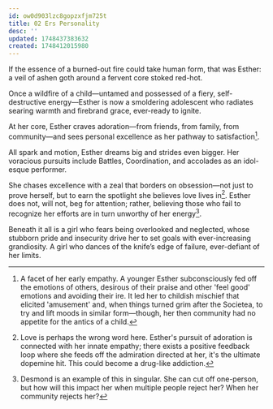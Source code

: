 ```yaml
---
id: ow0d903lzc8gopzxfjm725t
title: 02 Ers Personality
desc: ''
updated: 1748437383632
created: 1748412015980
---
```


If the essence of a burned-out fire could take human form, that was Esther: a veil of ashen goth around a fervent core stoked red-hot.

Once a wildfire of a child—untamed and possessed of a fiery, self-destructive energy—Esther is now a smoldering adolescent who radiates searing warmth and firebrand grace, ever-ready to ignite.

At her core, Esther craves adoration—from friends, from family, from community—and sees personal excellence as her pathway to satisfaction[^1].

All spark and motion, Esther dreams big and strides even bigger. Her voracious pursuits include Battles, Coordination, and accolades as an idol-esque performer.

She chases excellence with a zeal that borders on obsession—not just to prove herself, but to earn the spotlight she believes love lives in[^2]. Esther does not, will not, beg for attention; rather, believing those who fail to recognize her efforts are in turn unworthy of her energy[^3].

Beneath it all is a girl who fears being overlooked and neglected, whose stubborn pride and insecurity drive her to set goals with ever-increasing grandiosity. A girl who dances of the knife’s edge of failure, ever-defiant of her limits.

[^1]: A facet of her early empathy. A younger Esther subconsciously fed off the emotions of others, desirous of their praise and other 'feel good' emotions and avoiding their ire. It led her to childish mischief that elicited 'amusement' and, when things turned grim after the Societea, to try and lift moods in similar form—though, her then community had no appetite for the antics of a child.

[^2]: Love is perhaps the wrong word here. Esther's pursuit of adoration is connected with her innate empathy; there exists a positive feedback loop where she feeds off the admiration directed at her, it's the ultimate dopemine hit. This could become a drug-like addiction.

[^3]: Desmond is an example of this in singular. She can cut off one-person, but how will this impact her when multiple people reject her? When her community rejects her?

